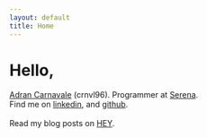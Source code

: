 ```yaml
---
layout: default
title: Home
---
```


<h1>Hello,</h1>

<p>
  <a href="mailto:adran.carnavale@hey.com">Adran Carnavale</a>
  (crnvl96). Programmer at
  <a href="https://energia.srna.co/">Serena</a>.
  <br />
  Find me on
  <a href="https://www.linkedin.com/in/adrancarnavale/">linkedin</a>, and
  <a href="http://github.com/crnvl96">github</a>.
  <br />
  <br />
  Read my blog posts on
  <a href="https://world.hey.com/adran">HEY</a>.
</p>
